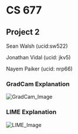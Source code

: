 # CS 677

## Project 2

Sean Walsh (ucid:sw522)

Jonathan Vidal (ucid: jkv5)

Nayem Paiker (ucid: nrp66)

### GradCam Explanation

![GradCam_Image](gradcam_explanation.png)

### LIME Explanation

![LIME_Image](lime_explanation.png)